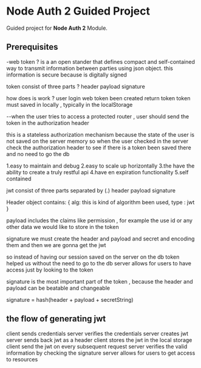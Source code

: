# Node Auth 2 Guided Project

Guided project for **Node Auth 2** Module.

## Prerequisites

-web token ? 
is a an open stander that defines compact and self-contained way to transmit information
between parties using json object. this information is secure because 
is digitally signed

token consist of three parts ?
header 
payload 
signature 

how does is work ?
user login 
web token been created 
return token 
token must saved in locally , typically in the localStorage

--when the user tries to access a protected router , user should send the token 
in the authorization header 


this is a stateless authorization mechanism because the state of the user 
is not saved on the server memory 
so when the user checked in the server check the authorization header to see if there is a token been saved there and no need to go the db

1.easy to maintain and debug
2.easy to scale up horizontally 
3.the have the ability to create a truly restful api
4.have en expiration functionality 
5.self contained


jwt consist of three parts separated by (.)
header
payload 
signature 

Header object contains: {
    alg: this is kind of algorithm been used,
    type : jwt
}

payload includes the claims like permission , for example the use id or 
any other data we would like to store in the token


signature we must create the header and payload and secret and encoding them 
and then we are gonna get the jwt


so instead of having our session saved on the server on the db
token helped us without the need to go to the db
server allows for users to have access just by looking to the token


signature is the most important part of the token , because the header and payload
can be beatable and changeable 

signature = hash(header + payload + secretString)


the flow of generating jwt
----------------------------
client sends credentials 
server verifies the credentials 
server creates jwt
server sends back jwt as a header
client stores the jwt in the local storage
client send the jwt on every subsequent request 
server verifies the valid information by checking the signature
server allows for users to get access to resources